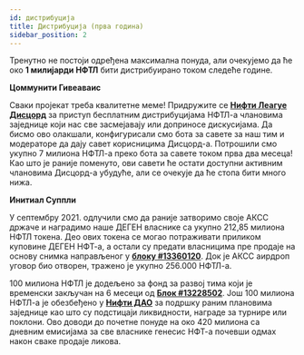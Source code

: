 ```yaml
---
id: дистрибуција
title: Дистрибуција (прва година)
sidebar_position: 2
---
```


Тренутно не постоји одређена максимална понуда, али очекујемо да ће око **1 милијарди НФТЛ** бити дистрибуирано током следеће године.

**Цоммунити Гивеаваис**

Сваки пројекат треба квалитетне меме! Придружите се **[Нифти Леагуе Дисцорд](https://discord.gg/niftyleague)** за приступ бесплатним дистрибуцијама НФТЛ-а члановима заједнице који нас све засмејавају или доприносе дискусијама. Да бисмо ово олакшали, конфигурисали смо бота за савете за наш тим и модераторе да дају савет корисницима Дисцорд-а. Потрошили смо укупно 7 милиона НФТЛ-а преко бота за савете током прва два месеца! Као што је раније поменуто, ови савети ће остати доступни активним члановима Дисцорд-а убудуће, али се очекује да ће стопа бити много нижа.

**Инитиал Суппли**

У септембру 2021. одлучили смо да раније затворимо своје АКСС држаче и наградимо наше ДЕГЕН власнике са укупно 212,85 милиона НФТЛ токена. Део ових токена се могао потраживати приликом куповине ДЕГЕН НФТ-а, а остали су предати власницима пре продаје на основу снимка направљеног у **[блоку #13360120](https://etherscan.io/block/13360120)**. Док је АКСС аирдроп уговор био отворен, тражено је укупно 256.000 НФТЛ-а.

100 милиона НФТЛ је додељено за фонд за развој тима који је временски закључан на 6 месеци од **[Блок #13228502](https://etherscan.io/tx/0x3649b00464903b78608f8de9308aec339ecd7446f1dc2de26a9913d2d5468ecf)**. Још 100 милиона НФТЛ-а је обезбеђено у **[Нифти ДАО](https://etherscan.io/address/0xd06ae6fb7eade890f3e295d69a6679380c9456c1)** за подршку раним плановима заједнице као што су подстицаји ликвидности, награде за турнире или поклони. Ово доводи до почетне понуде на око 420 милиона са дневним емисијама за све власнике генесис НФТ-а почевши одмах након сваке продаје ликова.
